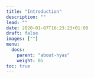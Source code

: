 ```yaml
---
title: "Introduction"
description: ""
lead: ""
date: 2020-01-07T16:23:23+01:00
draft: false
images: [""]
menu: 
  docs:
    parent: "about-hyas"
    weight: 05
toc: true
---
```


